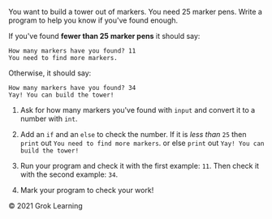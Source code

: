 You want to build a tower out of markers. You need 25 marker pens. Write a program to help you know if you've found enough.

If you've found **fewer than 25 marker pens** it should say:

    How many markers have you found? 11
    You need to find more markers.

Otherwise, it should say:

    How many markers have you found? 34
    Yay! You can build the tower!

1. Ask for how many markers you've found with `input` and convert it to a number with `int`.

2. Add an `if` and an `else` to check the number. If it is *less than* `25` then `print` out `You need to find more markers`. or else `print` out `Yay! You can build the tower!`

3. Run your program and check it with the first example: `11`. Then check it with the second example: `34`.

4. Mark your program to check your work!

© 2021 Grok Learning